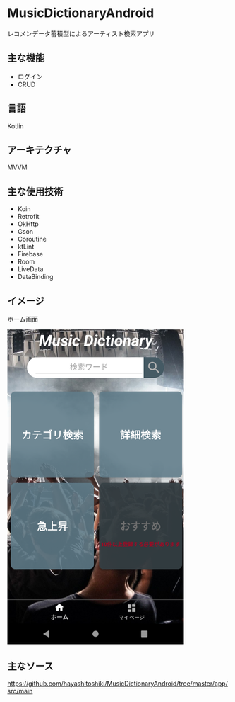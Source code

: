 # MusicDictionaryAndroid
 
レコメンデータ蓄積型によるアーティスト検索アプリ

## 主な機能
* ログイン
* CRUD
 
## 言語
Kotlin

## アーキテクチャ
MVVM

## 主な使用技術
* Koin
* Retrofit
* OkHttp
* Gson
* Coroutine
* ktLint
* Firebase
* Room
* LiveData
* DataBinding

## イメージ
ホーム画面

<img src="https://github.com/hayashitoshiki/MusicDictionaryAndroid/blob/master/picture/music_dictionary_android_home.png" width="400">  


## 主なソース

https://github.com/hayashitoshiki/MusicDictionaryAndroid/tree/master/app/src/main
